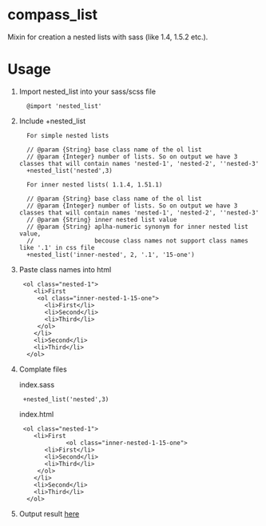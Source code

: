 compass_list
============

Mixin for creation a nested lists with sass (like 1.4, 1.5.2 etc.).

Usage
============
1. Import nested_list into your sass/scss file

         @import 'nested_list'
         
2. Include +nested_list   
         
         For simple nested lists

         // @param {String} base class name of the ol list
         // @param {Integer} number of lists. So on output we have 3 classes that will contain names 'nested-1', 'nested-2', ''nested-3'      
         +nested_list('nested',3)
         
         For inner nested lists( 1.1.4, 1.51.1)
                  
         // @param {String} base class name of the ol list
         // @param {Integer} number of lists. So on output we have 3 classes that will contain names 'nested-1', 'nested-2', ''nested-3'
         // @param {String} inner nested list value
         // @param {String} aplha-numeric synonym for inner nested list value, 
         //                 becouse class names not support class names like '.1' in css file
         +nested_list('inner-nested', 2, '.1', '15-one')
   
3. Paste class names into html

        <ol class="nested-1">
           <li>First           
           	<ol class="inner-nested-1-15-one">
         	  <li>First</li>
         	  <li>Second</li>
         	  <li>Third</li>
         	</ol>
           </li>
           <li>Second</li>
           <li>Third</li>
         </ol>

4. Complate files

   index.sass

        +nested_list('nested',3)  
        
   index.html
                  
        <ol class="nested-1">
           <li>First           
                    <ol class="inner-nested-1-15-one">
         	  <li>First</li>
         	  <li>Second</li>
         	  <li>Third</li>
         	</ol>
           </li>
           <li>Second</li>
           <li>Third</li>
         </ol>
         
5. Output result <a href="http://jsfiddle.net/alexche8/UzXu3/2/">here</a>
